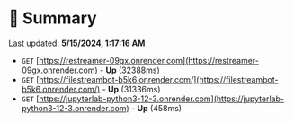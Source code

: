 # 📖 Summary
Last updated: **5/15/2024, 1:17:16 AM**

- `GET` [https://restreamer-09gx.onrender.com](https://restreamer-09gx.onrender.com) - **Up** (32388ms)
- `GET` [https://filestreambot-b5k6.onrender.com/](https://filestreambot-b5k6.onrender.com/) - **Up** (31336ms)
- `GET` [https://jupyterlab-python3-12-3.onrender.com](https://jupyterlab-python3-12-3.onrender.com) - **Up** (458ms)
